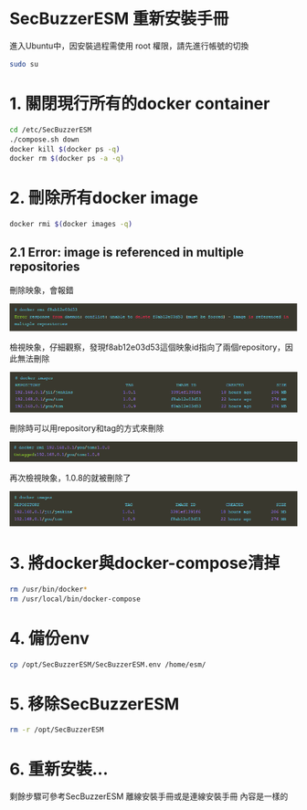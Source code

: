 # SecBuzzerESM 重新安裝手冊

進入Ubuntu中，因安裝過程需使用 root 權限，請先進行帳號的切換

```bash
sudo su
```

# 1. 關閉現行所有的docker container
```bash
cd /etc/SecBuzzerESM
./compose.sh down
docker kill $(docker ps -q)
docker rm $(docker ps -a -q)
```

# 2. 刪除所有docker image
```bash
docker rmi $(docker images -q)
```
## 2.1 Error: image is referenced in multiple repositories

刪除映象，會報錯

![images/re_install_01.png](images/re_install_01.png)

檢視映象，仔細觀察，發現f8ab12e03d53這個映象id指向了兩個repository，因此無法刪除

![images/re_install_02.png](images/re_install_02.png)

刪除時可以用repository和tag的方式來刪除

![images/re_install_03.png](images/re_install_03.png)

再次檢視映象，1.0.8的就被刪除了

![images/re_install_04.png](images/re_install_04.png)


# 3. 將docker與docker-compose清掉
```bash
rm /usr/bin/docker*
rm /usr/local/bin/docker-compose
```

# 4. 備份env
```bash
cp /opt/SecBuzzerESM/SecBuzzerESM.env /home/esm/
```

# 5. 移除SecBuzzerESM
```bash
rm -r /opt/SecBuzzerESM
```

# 6. 重新安裝...
剩餘步驟可參考SecBuzzerESM 離線安裝手冊或是連線安裝手冊
內容是一樣的